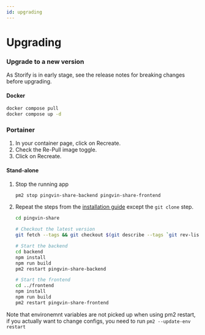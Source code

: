 ```yaml
---
id: upgrading
---
```


# Upgrading

### Upgrade to a new version

As Storify is in early stage, see the release notes for breaking changes before upgrading.

#### Docker

```bash
docker compose pull
docker compose up -d
```
### Portainer

1. In your container page, click on Recreate.
2. Check the Re-Pull image toggle.
3. Click on Recreate.

#### Stand-alone

1. Stop the running app
   ```bash
   pm2 stop pingvin-share-backend pingvin-share-frontend
   ```
2. Repeat the steps from the [installation guide](#stand-alone-installation) except the `git clone` step.

   ```bash
   cd pingvin-share

   # Checkout the latest version
   git fetch --tags && git checkout $(git describe --tags `git rev-list --tags --max-count=1`)

   # Start the backend
   cd backend
   npm install
   npm run build
   pm2 restart pingvin-share-backend

   # Start the frontend
   cd ../frontend
   npm install
   npm run build
   pm2 restart pingvin-share-frontend
   ```
Note that environemnt variables are not picked up when using pm2 restart, if you actually want to change configs, you need to run ````pm2 --update-env restart````
